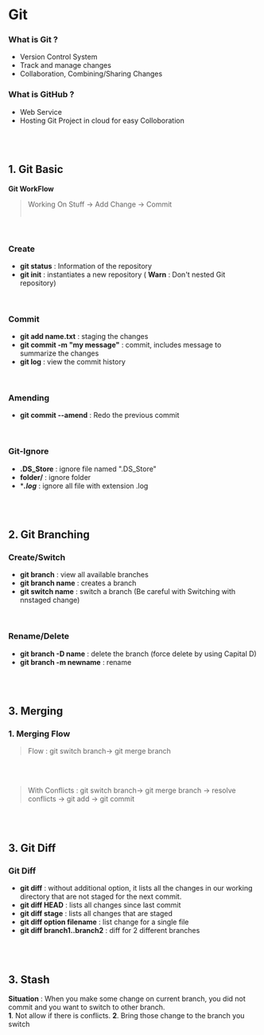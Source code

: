 
# Git
### What is Git ?

 - Version Control System <br/>
 - Track and manage changes <br/>
 - Collaboration, Combining/Sharing Changes<br/>

### What is GitHub ?

 - Web Service<br/>
 - Hosting Git Project in cloud for easy Colloboration<br/>


<br/><br/>
## 1. Git Basic
**Git WorkFlow**
>Working On Stuff -> Add Change -> Commit<br/><br/>

<br/>

### Create 
 - **git status** : Information of the repository<br/>
 - **git init** : instantiates a new repository ( **Warn** : Don't nested Git repository)<br/>
 <br/>

### Commit

 - **git add name.txt** : staging the changes
 - **git commit -m "my message"** : commit, includes message to summarize the changes
 - **git log** : view the commit history
 <br/>

### Amending
 - **git commit --amend** : Redo the previous commit

 <br/>
 
### Git-Ignore

 - **.DS_Store** : ignore file named ".DS_Store"
 - **folder/** : ignore folder
 - ****.log*** : ignore all file with extension .log


<br/><br/>
## 2. Git Branching

### Create/Switch
 - **git branch** : view all available branches
 -   **git branch name** : creates a branch
-   **git switch name** : switch a branch (Be careful with Switching with nnstaged change)

 <br/>

### Rename/Delete

 - **git branch -D name** : delete the branch (force delete by using Capital D)
 - **git branch -m newname** : rename
 
<br/><br/>
## 3. Merging

### 1. Merging Flow

>Flow : 
>git switch branch-> git merge branch

<br/><br/>

>With Conflicts : 
>git switch branch-> git merge branch -> resolve conflicts -> git add -> git commit

<br/><br/>
## 3. Git Diff

### Git Diff
 - **git diff** : without additional option, it lists all the changes in our working directory that are not staged for the next commit. 
 - **git diff HEAD** : lists all changes since last commit
- **git diff stage** : lists all changes that are staged
- **git diff option filename** : list change for a single file
- **git diff branch1..branch2** : diff for 2 different branches



<br/><br/>
## 3. Stash
**Situation** : When you make some change on current branch, you did not commit and you want to switch to other branch. <br/>
**1**. Not allow if there is conflicts. 
**2**. Bring those change to the branch you switch
